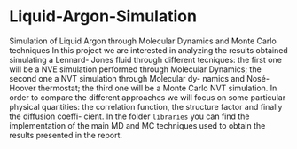 # Liquid-Argon-Simulation
Simulation of Liquid Argon through Molecular Dynamics and Monte Carlo techniques
In this project we are interested in analyzing the results obtained simulating a Lennard-
Jones fluid through different tecniques: the first one will be a NVE simulation performed
through Molecular Dynamics; the second one a NVT simulation through Molecular dy-
namics and Nosé-Hoover thermostat; the third one will be a Monte Carlo NVT simulation.
In order to compare the different approaches we will focus on some particular physical
quantities: the correlation function, the structure factor and finally the diffusion coeffi-
cient.
In the folder `libraries` you can find the implementation of the main MD and MC techniques used to obtain the results presented in the report.
